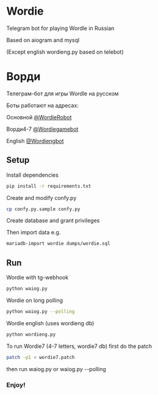 
# Wordie

Telegram bot for playing Wordle in Russian

Based on aiogram and mysql

(Except english wordieng.py based on telebot)


# Ворди

Телеграм-бот для игры Wordle на русском

Боты работают на адресах:

Основной [@WordieRobot](https://t.me/WordieRobot)

Ворди4-7 [@Wordiegamebot](https://t.me/Wordiegamebot)

English [@Wordiengbot](https://t.me/Wordiengbot)


## Setup

Install dependencies

```bash
pip install -r requirements.txt
```

Create and modify confy.py

```bash
cp confy.py.sample confy.py
```

Create database and grant privileges

Then import data e.g.

```bash
mariadb-import wordie dumps/wordie.sql
```


## Run

Wordie with tg-webhook

```bash
python waiog.py
```

Wordie on long polling

```bash
python waiog.py --polling
```

Wordie english (uses wordieng db)

```bash
python wordieng.py
```

To run Wordie7 (4-7 letters, wordie7 db) first do the patch

```bash
patch -p1 < wordie7.patch
```

then run waiog.py or waiog.py --polling

### Enjoy!
